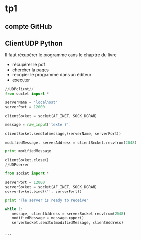 # tp1

## compte GitHub

## Client UDP Python

Il faut récupérer le programme dans le chapitre du livre.

 - récupérer le pdf
 - chercher la pages
 - recopier le programme dans un éditeur
 - executer
 
 ````python
 //UDPclient//
 from socket import *

serverName = 'localhost'
serverPort = 12000

clientSocket = socket(AF_INET, SOCK_DGRAM)

message = raw_input('texte ?')

clientSocket.sendto(message,(serverName, serverPort))

modifiedMessage, serverAddress = clientSocket.recvfrom(2048)

print modifiedMessage

clientSocket.close()
//UDPserver

from socket import *

serverPort = 12000
serverSocket = socket(AF_INET, SOCK_DGRAM)
serverSocket.bind(('', serverPort))

print "The server is ready to receive"

while 1:
	message, clientAddress = serverSocket.recvfrom(2048)
	modifiedMessage = message.upper()
	serverSocket.sendto(modifiedMessage, clientAddress)


```


